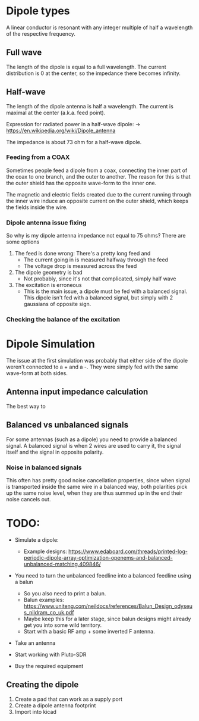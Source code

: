# Dipole types
A linear conductor is resonant with any integer multiple of half a wavelength of the respective frequency.


## Full wave
The length of the dipole is equal to a full wavelength.
The current distribution is 0 at the center, so the impedance there becomes infinity.


## Half-wave
The length of the dipole antenna is half a wavelength. The current is maximal at the center (a.k.a. feed point).

Expression for radiated power in a half-wave dipole:
-> https://en.wikipedia.org/wiki/Dipole_antenna

The impedance is about 73 ohm for a half-wave dipole.

### Feeding from a COAX
Sometimes people feed a dipole from a coax, connecting the inner part of the coax to one branch, and the outer to another.
The reason for this is that the outer shield has the opposite wave-form to the inner one.

The magnetic and electric fields created due to the current running through the inner wire induce an opposite current on the outer shield, which keeps the fields inside the wire.

### Dipole antenna issue fixing

So why is my dipole antenna impedance not equal to 75 ohms? There are some options
1. The feed is done wrong: There's a pretty long feed and
    - The current going in is measured halfway through the feed
    - The voltage drop is measured across the feed
2. The dipole geometry is bad
    - Not probably, since it's not that complicated, simply half wave
3. The excitation is erroneous
    - This is the main issue, a dipole must be fed with a balanced signal. This dipole isn't fed with a balanced signal, but simply with 2 gaussians of opposite sign.

### Checking the balance of the excitation
# Dipole Simulation
The issue at the first simulation was probably that either side of the dipole weren't connected to a + and a -. They were simply fed with the same wave-form at both sides.

## Antenna input impedance calculation
The best way to 

## Balanced vs unbalanced signals
For some antennas (such as a dipole) you need to provide a balanced signal. A balanced signal is when 2 wires are used to carry it, the signal itself and the signal in opposite polarity. 

### Noise in balanced signals
This often has pretty good noise cancellation properties, since when signal is transported inside the same wire in a balanced way, both polarities pick up the same noise level, when they are thus summed up in the end their noise cancels out.

# TODO:
- Simulate a dipole:
    - Example designs: https://www.edaboard.com/threads/printed-log-periodic-dipole-array-optimization-openems-and-balanced-unbalanced-matching.409846/
- You need to turn the unbalanced feedline into a balanced feedline using a balun
    - So you also need to print a balun.
    - Balun examples: https://www.uniteng.com/neildocs/references/Balun_Design_odyseus_nildram_co_uk.pdf
    - Maybe keep this for a later stage, since balun designs might already get you into some wild territory.
    - Start with a basic RF amp + some inverted F antenna.

- Take an antenna
- Start working with Pluto-SDR
- Buy the required equipment

## Creating the dipole
1. Create a pad that can work as a supply port
2. Create a dipole antenna footprint
3. Import into kicad
